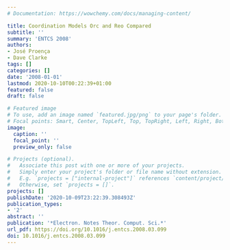 ```yaml
---
# Documentation: https://wowchemy.com/docs/managing-content/

title: Coordination Models Orc and Reo Compared
subtitle: ''
summary: 'ENTCS 2008'
authors:
- José Proença
- Dave Clarke
tags: []
categories: []
date: '2008-01-01'
lastmod: 2020-10-10T00:22:39+01:00
featured: false
draft: false

# Featured image
# To use, add an image named `featured.jpg/png` to your page's folder.
# Focal points: Smart, Center, TopLeft, Top, TopRight, Left, Right, BottomLeft, Bottom, BottomRight.
image:
  caption: ''
  focal_point: ''
  preview_only: false

# Projects (optional).
#   Associate this post with one or more of your projects.
#   Simply enter your project's folder or file name without extension.
#   E.g. `projects = ["internal-project"]` references `content/project/deep-learning/index.md`.
#   Otherwise, set `projects = []`.
projects: []
publishDate: '2020-10-09T23:22:39.308493Z'
publication_types:
- '2'
abstract: ''
publication: '*Electron. Notes Theor. Comput. Sci.*'
url_pdf: https://doi.org/10.1016/j.entcs.2008.03.099
doi: 10.1016/j.entcs.2008.03.099
---
```

